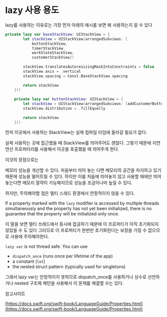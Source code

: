 # lazy 사용 용도

lazy를 사용하는 이유로는 가장 먼저 아래의 예시를 보면 왜 사용하는지 알 수 있다

```swift
private lazy var baseStackView: UIStackView = {
        let stackView = UIStackView(arrangedSubviews: [
            buttonStackView,
            timerStackView,
            workStateStackView,
            customerStackView])
        
        stackView.translatesAutoresizingMaskIntoConstraints = false
        stackView.axis = .vertical
        stackView.spacing = Const.BaseStackView.spacing
        
        return stackView
    }()
    
    private lazy var buttonStackView: UIStackView = {
        let stackView = UIStackView(arrangedSubviews: [addCustomerButton, resetButton])
        stackView.distribution = .fillEqually
        
        return stackView
    }()
```

먼저 이곳에서 사용하는 StackView는 실제 컴파일 타임에 올라갈 필요가 없다.

실제 사용하는 곳에 접근했을 때 StackView를 띄어주어도 괜찮다. 그렇기 때문에 지연 연산 프로퍼터리를 사용해서 이곳을 호출했을 때 띄어주게 한다.

이것의 장점으로는

메모리 성능을 개선할 수 있다. 처음부터 띄어 놓는 다면 메모리의 공간을 차지하고 있기 때문에 성능을 떨어트릴 수 있다. 하지만 이를 처음에 띄어놓지 않고 사용할 때에만 띄어 놓는다면 메모리 절약이 가능해지므로 성능을 조금이나마 높일 수 있다.

하지만, 주의해야할 점은 멀티 스레드 환경에서 안정적이지 않을 수 있다. 

If a property marked with the `lazy` modifier is accessed by multiple threads simultaneously and the property has not yet been initialized, there is no guarantee that the property will be initialized only once.

이 말을 보면 멀티 쓰레드에서 동시에 접귾하기 때문에 이 프로퍼티가 아직 초기화되지 않았을 수 도 있다 그러므로 이 프로퍼티가 한번만 초기화된다는 보장을 가질 수 없으므로 사용에 주의해야한다.

`lazy var` is not thread safe. You can use

- `dispatch_once` (runs once per lifetime of the app)
- a constant (`let`)
- the nested struct pattern (typically used for singletons)

그래서 lazy var는 안정적이지 못하므로 dispatch_once를 사용하거나 상수로 선언하거나 nested 구조체 패턴을 사용해서 이 문제를 해결할 수는 있다.

참고사이트 

[https://docs.swift.org/swift-book/LanguageGuide/Properties.html](https://docs.swift.org/swift-book/LanguageGuide/Properties.html)
